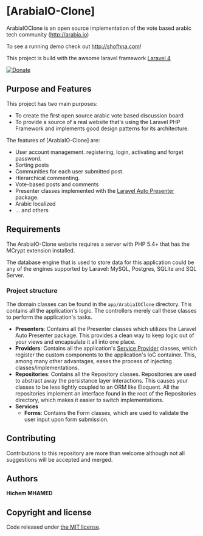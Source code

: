 # [ArabiaIO-Clone]

ArabiaIOClone is an open source implementation of the vote based arabic tech community (http://arabia.io)

To see a running demo check out <http://shofhna.com>!

This project is build with the awsome laravel framework [Laravel 4](http://laravel.com/)

[![Donate](https://www.paypalobjects.com/en_US/i/btn/btn_donate_LG.gif)](https://www.paypal.com/cgi-bin/webscr?cmd=_s-xclick&hosted_button_id=BUUTZDNKCA6NQ)

## Purpose and Features

This project has two main purposes:

- To create the first open source arabic vote based discussion board
- To provide a source of a real website that's using the Laravel PHP Framework and implements good design patterns for its architecture.


The features of [ArabiaIO-Clone] are:

- User account management. registering, login, activating and forget password.
- Sorting posts
- Communities for each user submitted post.
- Hierarchical commenting.
- Vote-based posts and comments
- Presenter classes implemented with the [Laravel Auto Presenter](https://github.com/ShawnMcCool/laravel-auto-presenter) package.
- Arabic localized
- ... and others
 

## Requirements

The ArabiaIO-Clone website requires a server with PHP 5.4+ that has the MCrypt extension installed.

The database engine that is used to store data for this application could be any of the engines supported by Laravel: MySQL, Postgres, SQLite and SQL Server.

### Project structure

The domain classes can be found in the `app/ArabiaIOClone` directory. This contains all the application's logic. The controllers merely call these classes to perform the application's tasks.

- **Presenters**: Contains all the Presenter classes which utilizes the Laravel Auto Presenter package. This provides a clean way to keep logic out of your views and encapsulate it all into one place.
- **Providers**: Contains all the application's [Service Provider](http://laravel.com/docs/ioc#service-providers) classes, which register the custom components to the application's IoC container. This, among many other advantages, eases the process of injecting classes/implementations.
- **Repositories**: Contains all the Repository classes. Repositories are used to abstract away the persistance layer interactions. This causes your classes to be less tightly coupled to an ORM like Eloquent. All the repositories implement an interface found in the root of the Repositories directory, which makes it easier to switch implementations.
- **Services**
  - **Forms**: Contains the Form classes, which are used to validate the user input upon form submission.
   
## Contributing

Contributions to this repository are more than welcome although not all suggestions will be accepted and merged.

## Authors

**Hichem MHAMED**

## Copyright and license

Code released under [the MIT license](LICENSE).
  
